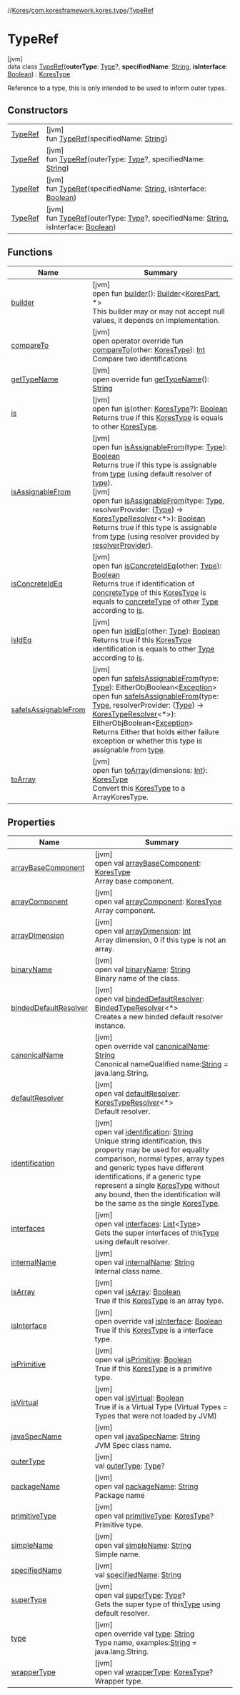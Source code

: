 //[Kores](../../../index.md)/[com.koresframework.kores.type](../index.md)/[TypeRef](index.md)

# TypeRef

[jvm]\
data class [TypeRef](index.md)(**outerType**: [Type](https://docs.oracle.com/javase/8/docs/api/java/lang/reflect/Type.html)?, **specifiedName**: [String](https://kotlinlang.org/api/latest/jvm/stdlib/kotlin/-string/index.html), **isInterface**: [Boolean](https://kotlinlang.org/api/latest/jvm/stdlib/kotlin/-boolean/index.html)) : [KoresType](../-kores-type/index.md)

Reference to a type, this is only intended to be used to inform outer types.

## Constructors

| | |
|---|---|
| [TypeRef](-type-ref.md) | [jvm]<br>fun [TypeRef](-type-ref.md)(specifiedName: [String](https://kotlinlang.org/api/latest/jvm/stdlib/kotlin/-string/index.html)) |
| [TypeRef](-type-ref.md) | [jvm]<br>fun [TypeRef](-type-ref.md)(outerType: [Type](https://docs.oracle.com/javase/8/docs/api/java/lang/reflect/Type.html)?, specifiedName: [String](https://kotlinlang.org/api/latest/jvm/stdlib/kotlin/-string/index.html)) |
| [TypeRef](-type-ref.md) | [jvm]<br>fun [TypeRef](-type-ref.md)(specifiedName: [String](https://kotlinlang.org/api/latest/jvm/stdlib/kotlin/-string/index.html), isInterface: [Boolean](https://kotlinlang.org/api/latest/jvm/stdlib/kotlin/-boolean/index.html)) |
| [TypeRef](-type-ref.md) | [jvm]<br>fun [TypeRef](-type-ref.md)(outerType: [Type](https://docs.oracle.com/javase/8/docs/api/java/lang/reflect/Type.html)?, specifiedName: [String](https://kotlinlang.org/api/latest/jvm/stdlib/kotlin/-string/index.html), isInterface: [Boolean](https://kotlinlang.org/api/latest/jvm/stdlib/kotlin/-boolean/index.html)) |

## Functions

| Name | Summary |
|---|---|
| [builder](../../com.koresframework.kores/-kores-part/builder.md) | [jvm]<br>open fun [builder](../../com.koresframework.kores/-kores-part/builder.md)(): [Builder](../../com.koresframework.kores.builder/-builder/index.md)<[KoresPart](../../com.koresframework.kores/-kores-part/index.md), *><br>This builder may or may not accept null values, it depends on implementation. |
| [compareTo](../-kores-type/compare-to.md) | [jvm]<br>open operator override fun [compareTo](../-kores-type/compare-to.md)(other: [KoresType](../-kores-type/index.md)): [Int](https://kotlinlang.org/api/latest/jvm/stdlib/kotlin/-int/index.html)<br>Compare two identifications |
| [getTypeName](../-kores-type/get-type-name.md) | [jvm]<br>open override fun [getTypeName](../-kores-type/get-type-name.md)(): [String](https://kotlinlang.org/api/latest/jvm/stdlib/kotlin/-string/index.html) |
| [is](../-kores-type/is.md) | [jvm]<br>open fun [is](../-kores-type/is.md)(other: [KoresType](../-kores-type/index.md)?): [Boolean](https://kotlinlang.org/api/latest/jvm/stdlib/kotlin/-boolean/index.html)<br>Returns true if this [KoresType](../-kores-type/index.md) is equals to other [KoresType](../-kores-type/index.md). |
| [isAssignableFrom](../-kores-type/is-assignable-from.md) | [jvm]<br>open fun [isAssignableFrom](../-kores-type/is-assignable-from.md)(type: [Type](https://docs.oracle.com/javase/8/docs/api/java/lang/reflect/Type.html)): [Boolean](https://kotlinlang.org/api/latest/jvm/stdlib/kotlin/-boolean/index.html)<br>Returns true if this type is assignable from [type](../-kores-type/is-assignable-from.md) (using default resolver of [type](../-kores-type/is-assignable-from.md)).<br>[jvm]<br>open fun [isAssignableFrom](../-kores-type/is-assignable-from.md)(type: [Type](https://docs.oracle.com/javase/8/docs/api/java/lang/reflect/Type.html), resolverProvider: ([Type](https://docs.oracle.com/javase/8/docs/api/java/lang/reflect/Type.html)) -> [KoresTypeResolver](../-kores-type-resolver/index.md)<*>): [Boolean](https://kotlinlang.org/api/latest/jvm/stdlib/kotlin/-boolean/index.html)<br>Returns true if this type is assignable from [type](../-kores-type/is-assignable-from.md) (using resolver provided by [resolverProvider](../-kores-type/is-assignable-from.md)). |
| [isConcreteIdEq](../-kores-type/is-concrete-id-eq.md) | [jvm]<br>open fun [isConcreteIdEq](../-kores-type/is-concrete-id-eq.md)(other: [Type](https://docs.oracle.com/javase/8/docs/api/java/lang/reflect/Type.html)): [Boolean](https://kotlinlang.org/api/latest/jvm/stdlib/kotlin/-boolean/index.html)<br>Returns true if identification of [concreteType](../concrete-type.md) of this [KoresType](../-kores-type/index.md) is equals to [concreteType](../concrete-type.md) of other [Type](https://docs.oracle.com/javase/8/docs/api/java/lang/reflect/Type.html) according to [is](../-kores-type/is.md). |
| [isIdEq](../-kores-type/is-id-eq.md) | [jvm]<br>open fun [isIdEq](../-kores-type/is-id-eq.md)(other: [Type](https://docs.oracle.com/javase/8/docs/api/java/lang/reflect/Type.html)): [Boolean](https://kotlinlang.org/api/latest/jvm/stdlib/kotlin/-boolean/index.html)<br>Returns true if this [KoresType](../-kores-type/index.md) identification is equals to other [Type](https://docs.oracle.com/javase/8/docs/api/java/lang/reflect/Type.html) according to [is](../-kores-type/is.md). |
| [safeIsAssignableFrom](../-kores-type/safe-is-assignable-from.md) | [jvm]<br>open fun [safeIsAssignableFrom](../-kores-type/safe-is-assignable-from.md)(type: [Type](https://docs.oracle.com/javase/8/docs/api/java/lang/reflect/Type.html)): EitherObjBoolean<[Exception](https://kotlinlang.org/api/latest/jvm/stdlib/kotlin/-exception/index.html)><br>open fun [safeIsAssignableFrom](../-kores-type/safe-is-assignable-from.md)(type: [Type](https://docs.oracle.com/javase/8/docs/api/java/lang/reflect/Type.html), resolverProvider: ([Type](https://docs.oracle.com/javase/8/docs/api/java/lang/reflect/Type.html)) -> [KoresTypeResolver](../-kores-type-resolver/index.md)<*>): EitherObjBoolean<[Exception](https://kotlinlang.org/api/latest/jvm/stdlib/kotlin/-exception/index.html)><br>Returns Either that holds either failure exception or whether this type is assignable from [type](../-kores-type/safe-is-assignable-from.md). |
| [toArray](../-kores-type/to-array.md) | [jvm]<br>open fun [toArray](../-kores-type/to-array.md)(dimensions: [Int](https://kotlinlang.org/api/latest/jvm/stdlib/kotlin/-int/index.html)): [KoresType](../-kores-type/index.md)<br>Convert this [KoresType](../-kores-type/index.md) to a ArrayKoresType. |

## Properties

| Name | Summary |
|---|---|
| [arrayBaseComponent](index.md#-1592565456%2FProperties%2F-1216412040) | [jvm]<br>open val [arrayBaseComponent](index.md#-1592565456%2FProperties%2F-1216412040): [KoresType](../-kores-type/index.md)<br>Array base component. |
| [arrayComponent](index.md#2140158463%2FProperties%2F-1216412040) | [jvm]<br>open val [arrayComponent](index.md#2140158463%2FProperties%2F-1216412040): [KoresType](../-kores-type/index.md)<br>Array component. |
| [arrayDimension](index.md#-1560215114%2FProperties%2F-1216412040) | [jvm]<br>open val [arrayDimension](index.md#-1560215114%2FProperties%2F-1216412040): [Int](https://kotlinlang.org/api/latest/jvm/stdlib/kotlin/-int/index.html)<br>Array dimension, 0 if this type is not an array. |
| [binaryName](index.md#316945015%2FProperties%2F-1216412040) | [jvm]<br>open val [binaryName](index.md#316945015%2FProperties%2F-1216412040): [String](https://kotlinlang.org/api/latest/jvm/stdlib/kotlin/-string/index.html)<br>Binary name of the class. |
| [bindedDefaultResolver](index.md#1269508812%2FProperties%2F-1216412040) | [jvm]<br>open val [bindedDefaultResolver](index.md#1269508812%2FProperties%2F-1216412040): [BindedTypeResolver](../-binded-type-resolver/index.md)<*><br>Creates a new binded default resolver instance. |
| [canonicalName](canonical-name.md) | [jvm]<br>open override val [canonicalName](canonical-name.md): [String](https://kotlinlang.org/api/latest/jvm/stdlib/kotlin/-string/index.html)<br>Canonical nameQualified name:[String](https://kotlinlang.org/api/latest/jvm/stdlib/kotlin/-string/index.html) = java.lang.String. |
| [defaultResolver](index.md#1748183184%2FProperties%2F-1216412040) | [jvm]<br>open val [defaultResolver](index.md#1748183184%2FProperties%2F-1216412040): [KoresTypeResolver](../-kores-type-resolver/index.md)<*><br>Default resolver. |
| [identification](index.md#-1342091915%2FProperties%2F-1216412040) | [jvm]<br>open val [identification](index.md#-1342091915%2FProperties%2F-1216412040): [String](https://kotlinlang.org/api/latest/jvm/stdlib/kotlin/-string/index.html)<br>Unique string identification, this property may be used for equality comparison, normal types, array types and generic types have different identifications, if a generic type represent a single [KoresType](../-kores-type/index.md) without any bound, then the identification will be the same as the single [KoresType](../-kores-type/index.md). |
| [interfaces](index.md#1566112265%2FProperties%2F-1216412040) | [jvm]<br>open val [interfaces](index.md#1566112265%2FProperties%2F-1216412040): [List](https://kotlinlang.org/api/latest/jvm/stdlib/kotlin.collections/-list/index.html)<[Type](https://docs.oracle.com/javase/8/docs/api/java/lang/reflect/Type.html)><br>Gets the super interfaces of this[Type](https://docs.oracle.com/javase/8/docs/api/java/lang/reflect/Type.html) using default resolver. |
| [internalName](index.md#1196588987%2FProperties%2F-1216412040) | [jvm]<br>open val [internalName](index.md#1196588987%2FProperties%2F-1216412040): [String](https://kotlinlang.org/api/latest/jvm/stdlib/kotlin/-string/index.html)<br>Internal class name. |
| [isArray](index.md#1953406376%2FProperties%2F-1216412040) | [jvm]<br>open val [isArray](index.md#1953406376%2FProperties%2F-1216412040): [Boolean](https://kotlinlang.org/api/latest/jvm/stdlib/kotlin/-boolean/index.html)<br>True if this [KoresType](../-kores-type/index.md) is an array type. |
| [isInterface](is-interface.md) | [jvm]<br>open override val [isInterface](is-interface.md): [Boolean](https://kotlinlang.org/api/latest/jvm/stdlib/kotlin/-boolean/index.html)<br>True if this [KoresType](../-kores-type/index.md) is a interface type. |
| [isPrimitive](index.md#1519234266%2FProperties%2F-1216412040) | [jvm]<br>open val [isPrimitive](index.md#1519234266%2FProperties%2F-1216412040): [Boolean](https://kotlinlang.org/api/latest/jvm/stdlib/kotlin/-boolean/index.html)<br>True if this [KoresType](../-kores-type/index.md) is a primitive type. |
| [isVirtual](index.md#1735279670%2FProperties%2F-1216412040) | [jvm]<br>open val [isVirtual](index.md#1735279670%2FProperties%2F-1216412040): [Boolean](https://kotlinlang.org/api/latest/jvm/stdlib/kotlin/-boolean/index.html)<br>True if is a Virtual Type (Virtual Types = Types that were not loaded by JVM) |
| [javaSpecName](index.md#1841871227%2FProperties%2F-1216412040) | [jvm]<br>open val [javaSpecName](index.md#1841871227%2FProperties%2F-1216412040): [String](https://kotlinlang.org/api/latest/jvm/stdlib/kotlin/-string/index.html)<br>JVM Spec class name. |
| [outerType](outer-type.md) | [jvm]<br>val [outerType](outer-type.md): [Type](https://docs.oracle.com/javase/8/docs/api/java/lang/reflect/Type.html)? |
| [packageName](index.md#-140965306%2FProperties%2F-1216412040) | [jvm]<br>open val [packageName](index.md#-140965306%2FProperties%2F-1216412040): [String](https://kotlinlang.org/api/latest/jvm/stdlib/kotlin/-string/index.html)<br>Package name |
| [primitiveType](index.md#-1397919498%2FProperties%2F-1216412040) | [jvm]<br>open val [primitiveType](index.md#-1397919498%2FProperties%2F-1216412040): [KoresType](../-kores-type/index.md)?<br>Primitive type. |
| [simpleName](index.md#-648882586%2FProperties%2F-1216412040) | [jvm]<br>open val [simpleName](index.md#-648882586%2FProperties%2F-1216412040): [String](https://kotlinlang.org/api/latest/jvm/stdlib/kotlin/-string/index.html)<br>Simple name. |
| [specifiedName](specified-name.md) | [jvm]<br>val [specifiedName](specified-name.md): [String](https://kotlinlang.org/api/latest/jvm/stdlib/kotlin/-string/index.html) |
| [superType](index.md#800392162%2FProperties%2F-1216412040) | [jvm]<br>open val [superType](index.md#800392162%2FProperties%2F-1216412040): [Type](https://docs.oracle.com/javase/8/docs/api/java/lang/reflect/Type.html)?<br>Gets the super type of this[Type](https://docs.oracle.com/javase/8/docs/api/java/lang/reflect/Type.html) using default resolver. |
| [type](type.md) | [jvm]<br>open override val [type](type.md): [String](https://kotlinlang.org/api/latest/jvm/stdlib/kotlin/-string/index.html)<br>Type name, examples:[String](https://kotlinlang.org/api/latest/jvm/stdlib/kotlin/-string/index.html) = java.lang.String. |
| [wrapperType](index.md#98670410%2FProperties%2F-1216412040) | [jvm]<br>open val [wrapperType](index.md#98670410%2FProperties%2F-1216412040): [KoresType](../-kores-type/index.md)?<br>Wrapper type. |
